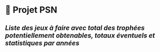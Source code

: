# 🚀 Projet PSN

## _Liste des jeux à faire avec total des trophées potentiellement obtenables, totaux éventuels et statistiques par années_

